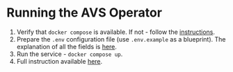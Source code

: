 # Running the AVS Operator
1. Verify that `docker compose` is available. If not - follow the [instructions](https://docs.docker.com/compose/install/).
2. Prepare the `.env` configuration file (use `.env.example` as a blueprint). The explanation of all the fields is [here](https://docs.redstone.finance/docs/avs/running-avs-operator-mainnet/#step-4-preparing-the-configuration-file).
3. Run the service - `docker compose up`.
4. Full instruction available [here](https://docs.redstone.finance/docs/avs/running-avs-operator-mainnet/).
